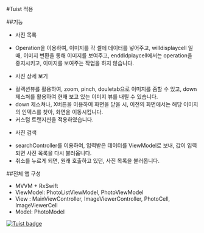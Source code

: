 


#Tuist 적용

##기능
* 사진 목록
 - Operation을 이용하여, 이미지를 각 셀에 데이터를 넣어주고, willdisplaycell 일 때, 이미지 변환을 통해 이미지를 보여주고, enddidplaycell에서는 operation을 중지시키고, 이미지를 보여주는 작업을 하지 않습니다.

*  사진 상세 보기
 - 컬렉션뷰를 활용하여, zoom, pinch, douletab으로 이미지를 줌할 수 있고, down제스쳐를 활용하여 현재 보고 있는 이미지 뷰를 내릴 수 있습니다.
 -  down 제스쳐나, X버튼을 이용하여 화면을 닫을 시, 이전의 화면에서는 해당 이미지의 인덱스를 찾아, 화면을 이동시킵니다.
 -  커스텀 트랜지션을 적용하였습니다.
 
* 사진 검색
 - searchController를 이용하여, 입력받은 데이터를 ViewModel로 보내, 값이 입력되면 사진 목록을 다시 불러옵니다.
 - 취소를 누르게 되면, 원래 호출하고 있던, 사진 목록을 불러옵니다.

##전체 앱 구성
- MVVM + RxSwift
- ViewModel: PhotoListViewModel, PhotoViewModel
- View : MainViewController, ImageViewerController, PhotoCell, ImageViewerCell
- Model: PhotoModel


[![Tuist badge](https://img.shields.io/badge/Powered%20by-Tuist-blue)](https://tuist.io)
